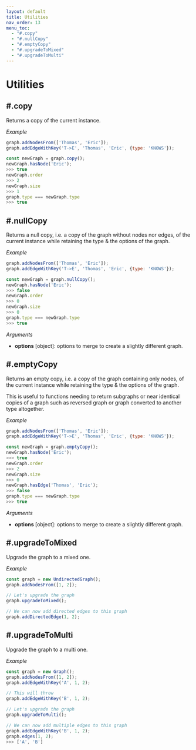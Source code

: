 ```yaml
---
layout: default
title: Utilities
nav_order: 13
menu_toc:
  - "#.copy"
  - "#.nullCopy"
  - "#.emptyCopy"
  - "#.upgradeToMixed"
  - "#.upgradeToMulti"
---
```


# Utilities

## #.copy

Returns a copy of the current instance.

*Example*

```js
graph.addNodesFrom(['Thomas', 'Eric']);
graph.addEdgeWithKey('T->E', 'Thomas', 'Eric', {type: 'KNOWS'});

const newGraph = graph.copy();
newGraph.hasNode('Eric');
>>> true
newGraph.order
>>> 2
newGraph.size
>>> 1
graph.type === newGraph.type
>>> true
```

## #.nullCopy

Returns a null copy, i.e. a copy of the graph without nodes nor edges, of the current instance while retaining the type & the options of the graph.

*Example*

```js
graph.addNodesFrom(['Thomas', 'Eric']);
graph.addEdgeWithKey('T->E', 'Thomas', 'Eric', {type: 'KNOWS'});

const newGraph = graph.nullCopy();
newGraph.hasNode('Eric');
>>> false
newGraph.order
>>> 0
newGraph.size
>>> 0
graph.type === newGraph.type
>>> true
```

*Arguments*

* **options** <span class="code">[object]</span>: options to merge to create a slightly different graph.

## #.emptyCopy

Returns an empty copy, i.e. a copy of the graph containing only nodes, of the current instance while retaining the type & the options of the graph.

This is useful to functions needing to return subgraphs or near identical copies of a graph such as reversed graph or graph converted to another type altogether.

*Example*

```js
graph.addNodesFrom(['Thomas', 'Eric']);
graph.addEdgeWithKey('T->E', 'Thomas', 'Eric', {type: 'KNOWS'});

const newGraph = graph.emptyCopy();
newGraph.hasNode('Eric');
>>> true
newGraph.order
>>> 2
newGraph.size
>>> 0
newGraph.hasEdge('Thomas', 'Eric');
>>> false
graph.type === newGraph.type
>>> true
```

*Arguments*

* **options** <span class="code">[object]</span>: options to merge to create a slightly different graph.

## #.upgradeToMixed

Upgrade the graph to a mixed one.

*Example*

```js
const graph = new UndirectedGraph();
graph.addNodesFrom([1, 2]);

// Let's upgrade the graph
graph.upgradeToMixed();

// We can now add directed edges to this graph
graph.addDirectedEdge(1, 2);
```

## #.upgradeToMulti

Upgrade the graph to a multi one.

*Example*

```js
const graph = new Graph();
graph.addNodesFrom([1, 2]);
graph.addEdgeWithKey('A', 1, 2);

// This will throw
graph.addEdgeWithKey('B', 1, 2);

// Let's upgrade the graph
graph.upgradeToMulti();

// We can now add multiple edges to this graph
graph.addEdgeWithKey('B', 1, 2);
graph.edges(1, 2);
>>> ['A', 'B']
```

